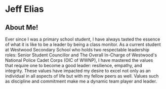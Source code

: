 # Jeff Elias
## About Me!
Ever since I was a primary school student, I have always tasted the essence of what it is like to be a leader by being a class monitor. As a current student at Westwood Secondary School who holds two respectable leadership roles: Senior Student Councillor and The Overall In-Charge of Westwood's National Police Cadet Corps (OIC of WWNP), I have mastered the values that require one to become a good leader: resilience, empathy, and integrity. These values have impacted my desire to excel not only as an individual in all aspects of life but with my fellow peers as well. Values such as discipline and commitment make me a dynamic team player and leader.
